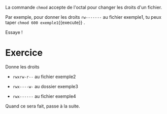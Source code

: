

La commande `chmod` accepte de l'octal pour changer les droits d'un fichier.

Par exemple, pour donner les droits `rw-------` au fichier exemple1, tu peux taper `chmod 600 exemple1`{{execute}} .

Essaye !

# Exercice

Donne les droits

* `rwxrw-r--` au fichier exemple2

* `rwx----w-` au dossier exemple3

* `rwx------` au fichier exemple4


Quand ce sera fait, passe à la suite.
